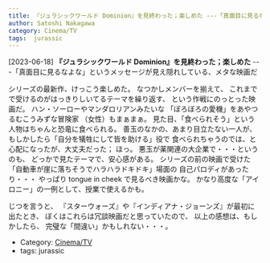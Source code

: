 ```yaml
---
title: 『ジュラシックワールド Dominion』を見終わった；楽しめた ---「真面目に見るなよな」というメッセージが見え隠れしている、メタな映画だ
author: Satoshi Nakagawa
category: Cinema/TV
tags:  jurassic
---
```


[2023-06-18] **『ジュラシックワールド Dominion』を見終わった；楽しめた**  ---「真面目に見るなよな」というメッセージが見え隠れしている、メタな映画だ

シリーズの最新作、けっこう楽しめた。
なつかしメンバーを揃えて、
これまでで受けるのがはっきりしいてるテーマを繰り返す、
という作戦にのっとった映画だ。
ハン・ソーローやマンダロリアンみたいな
「ぼろぼろの愛機」をあやつるむこうみずな冒険家
（女性）もまぁまぁ。
見た目、「食べられそう」という人物はちゃんと恐竜に食べられる。
善玉のなかの、あまり目立たない一人が、
もしかしたら「自分を犠牲にして皆を助ける」役で
食べられちゃうのでは、と心配になったが、大丈夫だった；
ほっ。
悪玉が薬関連の大企業で・・・というのも、
どっかで見たテーマで、安心感がある。
シリーズの前の映画で受けた
「自動車が崖に落ちそうでハラハラドキドキ」場面の
自己パロディがあったり・・・
やっぱり tongue in cheek で見るべき映画かな。
かなり高度な「アイロニー」の一例として、授業で使えるかも。

 じつを言うと、
『スターウォーズ』や『インディアナ・ジョーンズ』が最初に出たとき、
ぼくはこれらは冗談映画だと思っていたので、
以上の感想は、もしかしたら、
完璧な「間違い」かもしれない・・・。

- Category: [Cinema/TV](https://merapano.github.io/categories.html#Cinema/TV)
- tags:  jurassic
